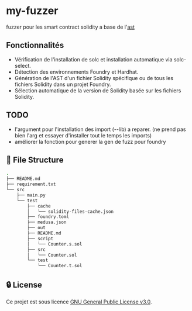 # my-fuzzer
fuzzer pour les smart contract solidity a base de l'[ast](https://en.wikipedia.org/wiki/Abstract_syntax_tree)

## Fonctionnalités
- Vérification de l'installation de solc et installation automatique via solc-select.
- Détection des environnements Foundry et Hardhat.
- Génération de l'AST d'un fichier Solidity spécifique ou de tous les fichiers Solidity dans un projet Foundry.
- Sélection automatique de la version de Solidity basée sur les fichiers Solidity.

## TODO
- l'argument pour l'installation des import (--lib) a reparer. (ne prend pas bien l'arg et essayer d'installer tout le temps les imports)
- améliorer la fonction pour generer la gen de fuzz pour foundry

## 📁 File Structure
```bash
.
├── README.md
├── requirement.txt
└── src
    ├── main.py
    └── test
        ├── cache
        │   └── solidity-files-cache.json
        ├── foundry.toml
        ├── medusa.json
        ├── out
        ├── README.md
        ├── script
        │   └── Counter.s.sol
        ├── src
        │   └── Counter.sol
        └── test
            └── Counter.t.sol
```

## 🔒 License
Ce projet est sous licence [GNU General Public License v3.0](https://choosealicense.com/licenses/gpl-3.0/).